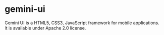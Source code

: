 # gemini-ui
Gemini UI is a HTML5, CSS3, JavaScript framework for mobile applications. It is available under Apache 2.0 license.
